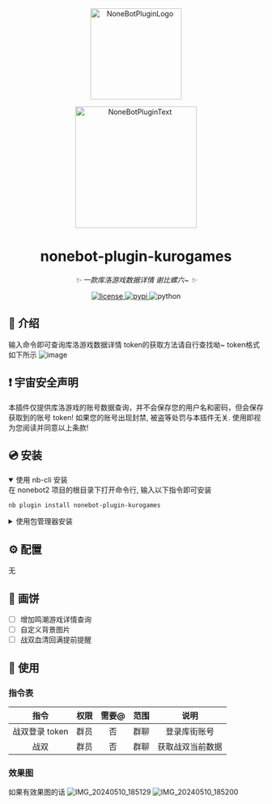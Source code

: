 <div align="center">
  <a href="https://v2.nonebot.dev/store"><img src="https://github.com/A-kirami/nonebot-plugin-template/blob/resources/nbp_logo.png" width="180" height="180" alt="NoneBotPluginLogo"></a>
  <br>
  <p><img src="https://github.com/A-kirami/nonebot-plugin-template/blob/resources/NoneBotPlugin.svg" width="240" alt="NoneBotPluginText"></p>
</div>

<div align="center">

# nonebot-plugin-kurogames

_✨ 一款库洛游戏数据详情 谢比螺六~ ✨_


<a href="./LICENSE">
    <img src="https://img.shields.io/github/license/ConcyWee/nonebot-plugin-kurogames.svg" alt="license">
</a>
<a href="https://pypi.python.org/pypi/nonebot-plugin-kurogames">
    <img src="https://img.shields.io/pypi/v/nonebot-plugin-kurogames.svg" alt="pypi">
</a>
<img src="https://img.shields.io/badge/python-3.8+-blue.svg" alt="python">

</div>

## 📖 介绍

输入命令即可查询库洛游戏数据详情
token的获取方法请自行查找呦~
token格式如下所示
![image](https://github.com/ConcyWee/nonebot-plugin-kurogames/assets/36001297/1fc32ace-cca4-4ddc-bda4-7ed4f9054848)

## ❗ 宇宙安全声明
本插件仅提供库洛游戏的账号数据查询，并不会保存您的用户名和密码，但会保存获取到的账号 token! 如果您的账号出现封禁, 被盗等处罚与本插件无关. 使用即视为您阅读并同意以上条款!

## 💿 安装

<details open>
<summary>使用 nb-cli 安装</summary>
在 nonebot2 项目的根目录下打开命令行, 输入以下指令即可安装

    nb plugin install nonebot-plugin-kurogames

</details>

<details>
<summary>使用包管理器安装</summary>
在 nonebot2 项目的插件目录下, 打开命令行, 根据你使用的包管理器, 输入相应的安装命令

<details>
<summary>pip</summary>

    pip install nonebot-plugin-kurogames
</details>
<details>
<summary>pdm</summary>

    pdm add nonebot-plugin-kurogames
</details>
<details>
<summary>poetry</summary>

    poetry add nonebot-plugin-kurogames
</details>
<details>
<summary>conda</summary>

    conda install nonebot-plugin-kurogames
</details>

打开 nonebot2 项目根目录下的 `pyproject.toml` 文件, 在 `[tool.nonebot]` 部分追加写入

    plugins = ["nonebot_plugin_kurogames"]

</details>

## ⚙️ 配置

无

## 📝 画饼

- [ ] 增加鸣潮游戏详情查询
- [ ] 自定义背景图片
- [ ] 战双血清回满提前提醒

## 🎉 使用
### 指令表
| 指令 | 权限 | 需要@ | 范围 | 说明 |
|:-----:|:----:|:----:|:----:|:----:|
| 战双登录 token | 群员 | 否 | 群聊 | 登录库街账号 |
| 战双 | 群员 | 否 | 群聊 | 获取战双当前数据 |
### 效果图
如果有效果图的话
![IMG_20240510_185129](https://github.com/ConcyWee/nonebot-plugin-kurogames/assets/36001297/f4869d8e-1e03-4ae6-b95f-632db9f521ae)
![IMG_20240510_185200](https://github.com/ConcyWee/nonebot-plugin-kurogames/assets/36001297/0ad515f3-cfc2-4ab6-a433-3056c944d754)
